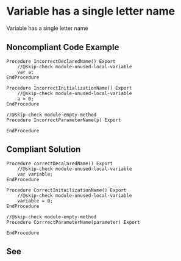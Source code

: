 # Variable has a single letter name

Variable has a single letter name

## Noncompliant Code Example

```bsl
Procedure IncorrectDeclaredName() Export
    //@skip-check module-unused-local-variable
    var a;
EndProcedure
```

```bsl
Procedure IncorrectInitializationName() Export
    //@skip-check module-unused-local-variable
    a = 0;
EndProcedure
```

```bsl
//@skip-check module-empty-method
Procedure IncorrectParameterName(p) Export
    
EndProcedure
```


## Compliant Solution

```bsl
Procedure correctDecalaredName() Export
    //@skip-check module-unused-local-variable
    var variable; 
EndProcedure
```

```bsl
Procedure CorrectInitailizationName() Export
    //@skip-check module-unused-local-variable
    variable = 0;
EndProcedure
```

```bsl
//@skip-check module-empty-method
Procedure CorrrectParameterName(parameter) Export
    
EndProcedure
```


## See